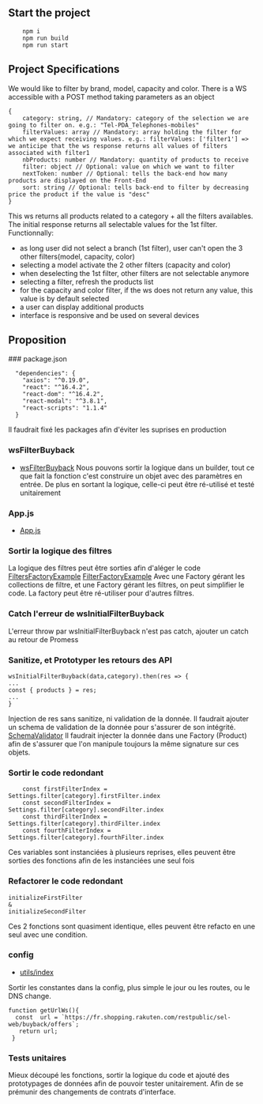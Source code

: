 
## Start the project

```
    npm i
    npm run build
    npm run start
```

## Project Specifications

We would like to filter by brand, model, capacity and color.
There is a WS accessible with a POST method taking parameters as an object

```
{
    category: string, // Mandatory: category of the selection we are going to filter on. e.g.: "Tel-PDA_Telephones-mobiles"
    filterValues: array // Mandatory: array holding the filter for which we expect receiving values. e.g.: filterValues: ['filter1'] => we anticipe that the ws response returns all values of filters associated with filter1
    nbProducts: number // Mandatory: quantity of products to receive
    filter: object // Optional: value on which we want to filter
    nextToken: number // Optional: tells the back-end how many products are displayed on the Front-End
    sort: string // Optional: tells back-end to filter by decreasing price the product if the value is "desc"
}
```

This ws returns all products related to a category + all the filters availables. The initial response returns all selectable values for the 1st filter.
Functionnally:
* as long user did not select a branch (1st filter), user can't open the 3 other filters(model, capacity, color)
* selecting a model activate the 2 other filters (capacity and color)
* when deselecting the 1st filter, other filters are not selectable anymore
* selecting a filter, refresh the products list
* for the capacity and color filter, if the ws does not return any value, this value is by default selected
* a user can display additional products
* interface is responsive and be used on several devices

## Proposition
### package.json
```
  "dependencies": {
    "axios": "^0.19.0",
    "react": "^16.4.2",
    "react-dom": "^16.4.2",
    "react-modal": "^3.8.1",
    "react-scripts": "1.1.4"
  }
```  
Il faudrait fixé les packages afin d'éviter les suprises en production 

### wsFilterBuyback
- [wsFilterBuyback](https://github.com/pierrealbaret/Rakuten-Test-Technique/blob/master/src/rest/wsFilterBuyback.js) 
Nous pouvons sortir la logique dans un builder, tout ce que fait la fonction c'est construire un objet avec des paramètres en entrée.
De plus en sortant la logique, celle-ci peut être ré-utilisé et testé unitairement

### App.js
- [App.js](https://github.com/pierrealbaret/Rakuten-Test-Technique/blob/master/src/components/App.js)

### Sortir la logique des filtres
La logique des filtres peut être sorties afin d'aléger le code 
[FiltersFactoryExample](https://github.com/pierrealbaret/Rakuten-Test-Technique/blob/master/src/FiltersFactoryExample.js)
[FilterFactoryExample](https://github.com/pierrealbaret/Rakuten-Test-Technique/blob/master/src/FilterFactoryExample.js)
Avec une Factory gérant les collections de filtre, et une Factory gérant les filtres, on peut simplifier le code.
La factory peut être ré-utiliser pour d'autres filtres.


### Catch l'erreur de wsInitialFilterBuyback
L'erreur throw par wsInitialFilterBuyback n'est pas catch, ajouter un catch au retour de Promess

### Sanitize, et Prototyper les retours des API
```
wsInitialFilterBuyback(data,category).then(res => {
...
const { products } = res;
...
}
```
Injection de res sans sanitize, ni validation de la donnée.
Il faudrait ajouter un schema de validation de la donnée pour s'assurer de son intégrité. [SchemaValidator](https://github.com/tdegrunt/jsonschema)
Il faudrait injecter la donnée dans une Factory (Product) afin de s'assurer que l'on manipule toujours la même signature sur ces objets.

### Sortir le code redondant
```
    const firstFilterIndex = Settings.filter[category].firstFilter.index
    const secondFilterIndex = Settings.filter[category].secondFilter.index
    const thirdFilterIndex = Settings.filter[category].thirdFilter.index
    const fourthFilterIndex = Settings.filter[category].fourthFilter.index
```
Ces variables sont instanciées à plusieurs reprises, elles peuvent être sorties des fonctions afin de les instanciées une seul fois

### Refactorer le code redondant
```
initializeFirstFilter
&
initializeSecondFilter
```
Ces 2 fonctions sont quasiment identique, elles peuvent être refacto en une seul avec une condition.

### config
- [utils/index](https://github.com/pierrealbaret/Rakuten-Test-Technique/blob/master/src/utils/index.js)

Sortir les constantes dans la config, plus simple le jour ou les routes, ou le DNS change.

```
function getUrlWs(){
  const  url = `https://fr.shopping.rakuten.com/restpublic/sel-web/buyback/offers`;
   return url;
 }
 ```

### Tests unitaires
Mieux découpé les fonctions, sortir la logique du code et ajouté des prototypages de données afin de pouvoir tester unitairement.
Afin de se prémunir des changements de contrats d'interface.
